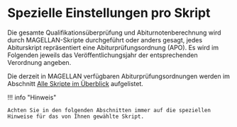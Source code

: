 # Spezielle Einstellungen pro Skript

Die gesamte Qualifikationsüberprüfung und Abiturnotenberechnung wird durch MAGELLAN-Skripte durchgeführt oder anders gesagt, jedes Abiturskript repräsentiert eine Abiturprüfungsordnung (APO). Es wird im Folgenden jeweils das Veröffentlichungsjahr der entsprechenden Verordnung angeben.

Die derzeit in MAGELLAN verfügbaren Abiturprüfungsordnungen werden im Abschnitt [Alle Skripte im Überblick](skriptueberblick.md) aufgelistet.

!!! info "Hinweis"

    Achten Sie in den folgenden Abschnitten immer auf die speziellen Hinweise für das von Ihnen gewählte Skript.
